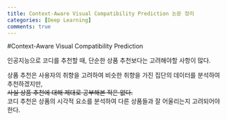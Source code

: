 ```yaml
---
title: Context-Aware Visual Compatibility Prediction 논문 정리
categories: [Deep Learning]
comments: true
---
```


#Context-Aware Visual Compatibility Prediction

인공지능으로 코디를 추천할 때, 단순한 상품 추천보다는 고려해야할 사항이 많다.    
  
상품 추천은 사용자의 취향을 고려하여 비슷한 취향을 가진 집단의 데이터를 분석하여 추천하겠지만,  
~~사실 상품 추천에 대해 제대로 공부해본 적은 없다.~~  
코디 추천은 상품의 시각적 요소를 분석하여 다른 상품들과 잘 어울리는지 고려되어야 한다.  


